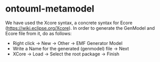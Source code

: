 # ontouml-metamodel

We have used the Xcore syntax, a concrete syntax for Ecore (https://wiki.eclipse.org/Xcore). In order to generate the GenModel and Ecore file from it, do as follows:

  - Right click -> New -> Other -> EMF Generator Model  
  - Write a Name for the generated (genmodel) file -> Next
  - XCore -> Load -> Select the root package -> Finish
  
  
